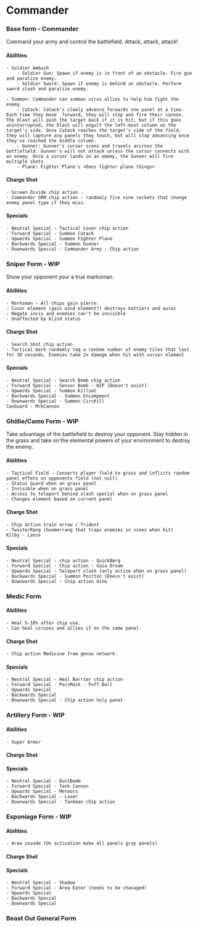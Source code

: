 # Commander

### Base form - Commander
Command your army and control the battlefield. Attack, attack, attack!
#### Abilities
    - Soldier Ambush
        - Soldier Gun: Spawn if enemy is in front of an obstacle. Fire gun and paralize enemy.
        - Soldier Sword: Spawn if enemy is behind an obstacle. Perform sword slash and paralize enemy.

    - Summon: Commander can summon virus allies to help him fight the enemy.
        - Catack: Catack's slowly advance forwards one panel at a time. Each time they move  forward, they will stop and fire their cannon. The blast will push the target back if it is hit, but if this goes uninterrupted, the blast will engulf the left-most column on the target's side. Once Catack reaches the target's side of the field, they will capture any panels they touch, but will stop advancing once they've reached the middle column.
        - Gunner: Gunner's cursor scans and travels accross the battlefield. Gunner's will not attack unless the cursor connects with an enemy. Once a cursor lands on an ememy, the Gunner will fire multiple shots
        - Plane: Fighter Plane's <Does fighter plane things>
#### Charge Shot
    - Screen Divide chip action - 
    - Commander SRM chip action - randomly fire nine rockets that change enemy panel type if they miss.
#### Specials
    - Neutral Special - Tactical Cover chip action
    - Forward Special - Summon Catack
    - Upwards Special - Summon FIghter Plane
    - Backwards Special - Summon Gunner
    - Downwards Special - Commander Army - Chip action

### Sniper Form - WIP
Show your opponent your a true marksman. <More flavor text>
#### Abilities
    - Marksman - All chips gain pierce.
    - Cusor element (gain wind element?) destroys battiers and auras
    - Negate invis and enemies can't be invisible
    - Unaffected by blind status  
#### Charge Shot
    - Search Shot chip action
    - Tactical mark randomly tag a ranbom number of enemy tiles that last for 30 seconds. Enemies take 2x damage when hit with cursor element 
#### Specials
    - Neutral Special - Search Bomb chip action
    - Forward Special - Sensor Bomb - WIP (Doesn't exist)
    - Upwards Special - Summon Killsat
    - Backwards Special - Summon Encampment
    - Downwards Special - Summon CircKill
    CanGuard - MrkCannon

### Ghillie/Camo Form - WIP
Take advantage of the battlefield to destroy your opponent. Stay hidden in the grass and take on the elemental powers of your environment to destroy the enemy.
#### Abilities
    - Tactical Field - Converts player field to grass and inflicts random panel effets on opponents field (not null)
    - Status Guard when on grass panel
    - Invisible when on grass panel
    - Access to teleport behind slash special when on grass panel
    - Changes element based on current panel 
#### Charge Shot
    - Chip action train arrow / Trident 
    - TwisterRang (boomerrang that traps enemies in vines when hit)
    Kilby - Lance
#### Specials
    - Neutral Special - chip action - QuickBmrg
    - Forward Special - Chip action - Gaia Dream
    - Upwards Special - Teleport slash (only active when on grass panel)
    - Backwards Special - Summon Poitton (Doesn't exist)
    - Downwards Special - Chip action mine

### Medic Form

#### Abilities
    - Heal 5-10% after chip use.
    - Can heal viruses and allies if on the same panel.
#### Charge Shot
    - Chip action Medicine from genso network.
#### Specials
    - Neutral Special - Heal Barrier chip action
    - Forward Special - PoisMask - Puff Ball
    - Upwards Special
    - Backwards Special
    - Downwards Special - Chip action holy panel

### Artillery Form - WIP

#### Abilities
    - Super Armor
#### Charge Shot
#### Specials
    - Neutral Special - DustBomb 
    - Forward Special - Tank Cannon
    - Upwards Special - Meteors 
    - Backwards Special - Laser
    - Downwards Special - Tankman chip action

### Esponiage Form - WIP

#### Abilities
    - Area invade (On activation make all panels gray panels)
#### Charge Shot
#### Specials
    - Neutral Special - Shadow
    - Forward Special - Area Eater (needs to be chanaged)
    - Upwards Special
    - Backwards Special
    - Downwards Special

### Beast Out General Form